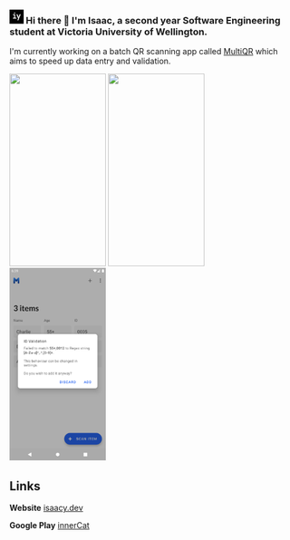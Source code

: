 ### <img src="https://github.com/isaacy2012/isaacyoung/blob/main/img/IY.svg"  width="25" height="25"> Hi there 👋 I'm Isaac, a second year Software Engineering student at Victoria University of Wellington.

I'm currently working on a batch QR scanning app called [MultiQR](https://github.com/isaacy2012/MultiQR) which aims to speed up data entry and validation.

<p float="left">
  <img src="https://isaacy.dev/img/multiqr/onboarding.gif"  width="170" height="340">
<img src="https://isaacy.dev/img/multiqr/home_screen.gif"  width="170" height="340">
<img src="https://github.com/isaacy2012/MultiQR/blob/main/readMeImages/regex_match_failure.png"  width="170" height="340">
</p>

## Links
**Website** [isaacy.dev](https://isaacy.dev)

**Google Play** [innerCat](https://play.google.com/store/apps/developer?id=innerCat)

<!--
**isaacy2012/isaacy2012** is a ✨ _special_ ✨ repository because its `README.md` (this file) appears on your GitHub profile.

Here are some ideas to get you started:

- 🔭 I’m currently working on ...
- 🌱 I’m currently learning ...
- 👯 I’m looking to collaborate on ...
- 🤔 I’m looking for help with ...
- 💬 Ask me about ...
- 📫 How to reach me: ...
- 😄 Pronouns: ...
- ⚡ Fun fact: ...
-->
